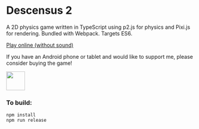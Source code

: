 # Descensus 2

A 2D physics game written in TypeScript using p2.js for physics and Pixi.js for rendering.
Bundled with Webpack. Targets ES6.

[Play online (without sound)](http://booleanoperations.com/descensus2)

If you have an Android phone or tablet and would like to support me, please consider buying the game!

<a href="https://play.google.com/store/apps/details?id=com.booleanoperations.descensus2"><img src="http://i.imgur.com/bLWWj4r.png" height="50"></a>

### To build:
```
npm install
npm run release
```